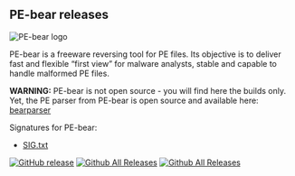 PE-bear releases
-
<img src="./logo/main_ico.png" alt="PE-bear logo">

PE-bear is a freeware reversing tool for PE files. Its objective is to deliver fast and flexible “first view” for malware analysts, stable and capable to handle malformed PE files.

<b>WARNING:</b> PE-bear is not open source - you will find here the builds only. Yet, the PE parser from PE-bear is open source and available here: [bearparser](https://github.com/hasherezade/bearparser)

Signatures for PE-bear:
+ [SIG.txt](SIG.txt)

[![GitHub release](https://img.shields.io/github/release/hasherezade/pe-bear-releases.svg)](https://github.com/hasherezade/pe-bear-releases/releases)
 [![Github All Releases](https://img.shields.io/github/downloads/hasherezade/pe-bear-releases/total.svg)](http://www.somsubhra.com/github-release-stats/?username=hasherezade&repository=pe-bear-releases)
  [![Github All Releases](https://img.shields.io/github/downloads/hasherezade/pe-bear-releases/latest/total.svg)](http://www.somsubhra.com/github-release-stats/?username=hasherezade&repository=pe-bear-releases)
 
